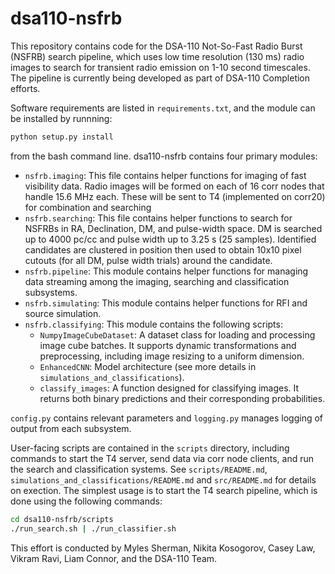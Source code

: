 # dsa110-nsfrb

This repository contains code for the DSA-110 Not-So-Fast Radio Burst (NSFRB) search pipeline, which uses low time resolution (130 ms) radio images to search for transient radio emission on 1-10 second timescales. The pipeline is currently being developed as part of DSA-110 Completion efforts.

Software requirements are listed in `requirements.txt`, and the module can be installed by runnning:

```bash
python setup.py install
```

from the bash command line. dsa110-nsfrb contains four primary modules:
- `nsfrb.imaging`: This file contains helper functions for imaging of fast visibility data. Radio images will be formed on each of 16 corr nodes that handle 15.6 MHz each. These will be sent to T4 (implemented on corr20) for combination and searching
- `nsfrb.searching`: This file contains helper functions to search for NSFRBs in RA, Declination, DM, and pulse-width space. DM is searched up to 4000 pc/cc and pulse width up to 3.25 s (25 samples). Identified candidates are clustered in position then used to obtain 10x10 pixel cutouts (for all DM, pulse width trials) around the candidate.
- `nsfrb.pipeline`: This module contains helper functions for managing data streaming among the imaging, searching and classification subsystems.
- `nsfrb.simulating`: This module contains helper functions for RFI and source simulation.
- `nsfrb.classifying`: This module contains the following scripts:
    - `NumpyImageCubeDataset`: A dataset class for loading and processing image cube batches. It supports dynamic transformations and preprocessing, including image resizing to a uniform dimension.
    - `EnhancedCNN`: Model architecture (see more details in `simulations_and_classifications`).
    - `classify_images`: A function designed for classifying images. It returns both binary predictions and their corresponding probabilities.

`config.py` contains relevant parameters and `logging.py` manages logging of output from each subsystem. 

User-facing scripts are contained in the `scripts` directory, including commands to start the T4 server, send data via corr node clients, and run the search and classification systems. See `scripts/README.md`, `simulations_and_classifications/README.md` and `src/README.md` for details on exection. The simplest usage is to start the T4 search pipeline, which is done using the following commands:

```bash
cd dsa110-nsfrb/scripts
./run_search.sh | ./run_classifier.sh
```
This effort is conducted by Myles Sherman, Nikita Kosogorov, Casey Law, Vikram Ravi, Liam Connor, and the DSA-110 Team.
